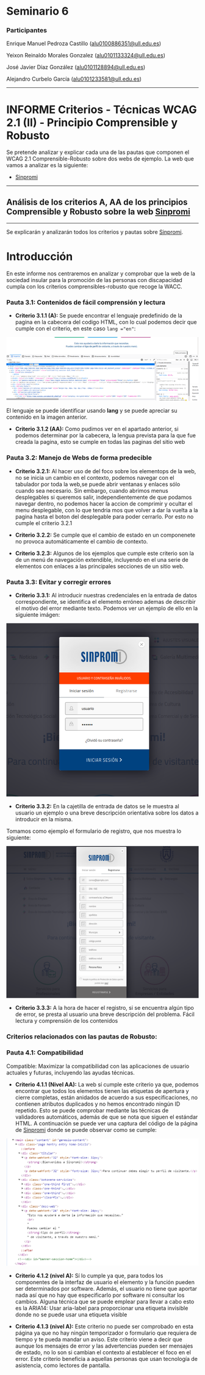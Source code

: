 # Seminario 6

### Participantes

Enrique Manuel Pedroza Castillo (alu0100886351@ull.edu.es)

Yeixon Reinaldo Morales Gonzalez (alu0101133324@ull.edu.es)

José Javier Díaz González (alu0101128894@ull.edu.es)

Alejandro Curbelo García (alu0101233581@ull.edu.es)

----------------------------------------------------------

# INFORME Criterios - Técnicas WCAG 2.1 (II) - Principio Comprensible y Robusto

Se pretende analizar y explicar cada una de las pautas que componen el WCAG 2.1 Comprensible-Robusto sobre dos webs de ejemplo. La web que vamos a analizar es la siguiente: 
- [Sinpromi](https://sinpromi.es/)

***
## Análisis de los criterios A, AA de los principios Comprensible y Robusto sobre la web [Sinpromi](https://sinpromi.es/)
***

Se explicarán y analizarán todos los criterios y pautas sobre [Sinpromi](https://sinpromi.es/).

# Introducción

En este informe nos centraremos en analizar y comprobar que la web de la sociedad insular para la promoción de las personas con discapacidad cumpla con los criterios comprensibles-robusto que recoge la WACC.

### Pauta 3.1: Contenidos de fácil comprensión y lectura

- **Criterio 3.1.1 (A):** Se puede encontrar el lenguaje predefinido de la pagina en la cabecera del codigo HTML, con lo cual podemos decir que cumple con el criterio, en este caso `lang ="en"`:

![Sinpromi-lang](https://github.com/Yeixon98/UYA-Grupo_8/blob/Seminarios/Seminarios/6.%20Seminario%20Principio%20Comprensible%20y%20Robusto/img/sinpromi-lang.png "Imagen que muestra la parte del codigo que hace referencia al lenguaje")

El lenguaje se puede identificar usando **lang** y se puede apreciar su contenido en la imagen anterior.

- **Criterio 3.1.2 (AA):** Como pudimos ver en el apartado anterior, si podemos determinar por la cabecera, la lengua prevista para la que fue creada la pagina, esto se cumple en todas las paginas del sitio web

### Pauta 3.2: Manejo de Webs de forma predecible

- **Criterio 3.2.1:** Al hacer uso de del foco sobre los elementops de la web, no se inicia un cambio en el contexto, podemos navegar con el tabulador por toda la web,se puede abrir ventanas y enlaces sólo cuando sea necesario. Sin embargo, cuando abrimos menus desplegables si queremos salir, independientemente de que podamos navegar dentro, no podemos hacer la accion de comprimir y ocultar el menu desplegable, con lo que tendria mos que volver a dar la vuelta a la pagina hasta el boton del desplegable para poder cerrarlo. Por esto no cumple el criterio 3.2.1

- **Criterio 3.2.2:** Se cumple que el cambio de estado en un componenete no provoca automáticamente el cambio de contexto.

- **Criterio 3.2.3:** Algunos de los ejemplos que cumple este criterio son la de un menú de navegación extendible, incluyendo en el una serie de elementos con enlaces a las principales secciones de un sitio web.


### Pauta 3.3: Evitar y corregir errores

- **Criterio 3.3.1:** Al introducir nuestras credenciales en la entrada de datos correspondiente, se identifica el elemento erróneo ademas de describir el motivo del error mediante texto. Podemos ver un ejemplo de ello en la siguiente imágen:

![fallo-usuario](https://github.com/Yeixon98/UYA-Grupo_8/blob/Seminarios/Seminarios/6.%20Seminario%20Principio%20Comprensible%20y%20Robusto/img/fallo-usuario.png "Se muestra el bloque de texto con el error")

- **Criterio 3.3.2:** En la cajetilla de entrada de datos se le muestra al usuario un ejemplo o una breve descripción orientativa sobre los datos a introducir en la misma.

Tomamos como ejemplo el formulario de registro, que nos muestra lo siguiente:

![registro-sinpromi](https://github.com/Yeixon98/UYA-Grupo_8/blob/Seminarios/Seminarios/6.%20Seminario%20Principio%20Comprensible%20y%20Robusto/img/registro-sinpromi.png "Imagen que ilustra el formulario de registro de la web  Sinpromi")

- **Criterio 3.3.3:** A la hora de hacer el registro, si se encuentra algún tipo de error, se presta al usuario una breve descripción del problema.
    Fácil lectura y comprensión de los contenidos


### Criterios relacionados con las pautas de Robusto:

### Pauta 4.1: Compatibilidad

  Compatible: Maximizar la compatibilidad con las aplicaciones de usuario actuales y futuras, incluyendo las ayudas técnicas.

- **Criterio 4.1.1 (Nivel AA):** La web sí cumple este criterio ya que, podemos encontrar que todos los elementos tienen las etiquetas de apertura y cierre completas, están anidados de acuerdo a sus especificaciones, no contienen atributos duplicados y no hemos encontrado ningún ID repetido. Esto se puede comprobar mediante las técnicas de validadores automáticos, además de que se nota que siguen el estándar HTML. A continuación se puede ver una captura del código de la página de [Sinpromi](https://sinpromi.es/) donde se puede observar como se cumple:

![criterio411](https://github.com/Yeixon98/UYA-Grupo_8/blob/Seminarios/Seminarios/6.%20Seminario%20Principio%20Comprensible%20y%20Robusto/img/criterio411html.png "Imagen que muestra una sección del código de la página de Sinpromi.")

- **Criterio 4.1.2 (nivel A):** Sí lo cumple ya que, para todos los componentes de la interfaz de usuario el elemento y la función pueden ser determinados por software. Además, el usuario no tiene que aportar nada así que no hay que especificarlo por software ni consultar los cambios. Alguna técnica que se puede emplear para llevar a cabo esto es la ARIA14: Usar aria-label para proporcionar una etiqueta invisible donde no se puede usar una etiqueta visible

- **Criterio 4.1.3 (nivel A):** Este criterio no puede ser comprobado en esta página ya que no hay ningún temporizador o formulario que requiera de tiempo y te pueda mandar un aviso. Este criterio viene a decir que aunque los mensajes de error y las advertencias pueden ser mensajes de estado, no lo son si cambian el contexto al establecer el foco en el error. Este criterio beneficia a aquellas personas que usan tecnología de asistencia, como lectores de pantalla.
